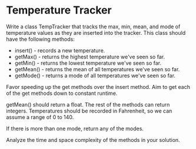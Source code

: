 # Temperature Tracker
Write a class TempTracker that tracks the max, min, mean, and mode of temperature values as they are inserted into the tracker. This class should have the following methods:

 * insert() - records a new temperature.
 * getMax() - returns the highest temperature we've seen so far.
 * getMin() - returns the lowest temperature we've seen so far.
 * getMean() - returns the mean of all temperatures we've seen so far.
 * getMode() - returns a mode of all temperatures we've seen so far.

Favor speeding up the get methods over the insert method. Aim to get each of the get methods down to constant runtime. 

getMean() should return a float. The rest of the methods can return integers. Temperatures should be recorded in Fahrenheit, so we can assume a range of 0 to 140.

If there is more than one mode, return any of the modes. 

Analyze the time and space complexity of the methods in your solution.